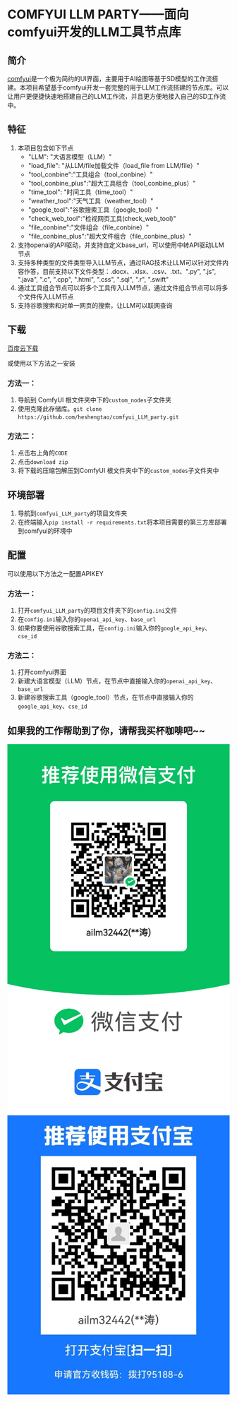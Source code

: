 # **COMFYUI LLM PARTY——面向comfyui开发的LLM工具节点库** 

## 简介
[comfyui](https://github.com/comfyanonymous/ComfyUI)是一个极为简约的UI界面，主要用于AI绘图等基于SD模型的工作流搭建。本项目希望基于comfyui开发一套完整的用于LLM工作流搭建的节点库。可以让用户更便捷快速地搭建自己的LLM工作流，并且更方便地接入自己的SD工作流中。

## 特征
1. 本项目包含如下节点
   -  "LLM": "大语言模型（LLM）"
   -  "load_file": "从LLM/file加载文件（load_file from LLM/file）"
   -  "tool_conbine":"工具组合（tool_conbine）"
   -  "tool_conbine_plus":"超大工具组合（tool_conbine_plus）"
   -  "time_tool": "时间工具（time_tool）"
   -  "weather_tool":"天气工具（weather_tool）"
   -  "google_tool":"谷歌搜索工具（google_tool）"
   -  "check_web_tool":"检视网页工具(check_web_tool)"
   -  "file_conbine":"文件组合（file_conbine）"
   -  "file_conbine_plus":"超大文件组合（file_conbine_plus）"
2. 支持openai的API驱动，并支持自定义base_url，可以使用中转API驱动LLM节点
3. 支持多种类型的文件类型导入LLM节点，通过RAG技术让LLM可以针对文件内容作答，目前支持以下文件类型：.docx、.xlsx、.csv、.txt、".py", ".js", ".java", ".c", ".cpp", ".html", ".css", ".sql", ".r", ".swift"
4. 通过工具组合节点可以将多个工具传入LLM节点，通过文件组合节点可以将多个文件传入LLM节点
5. 支持谷歌搜索和对单一网页的搜索，让LLM可以联网查询

## 下载
[百度云下载](https://pan.baidu.com/s/13ogn1np6bHgxOJhS--QJmg?pwd=jppj) 

或使用以下方法之一安装
### 方法一：
1. 导航到 ComfyUI 根文件夹中下的`custom_nodes`子文件夹
2. 使用克隆此存储库。`git clone https://github.com/heshengtao/comfyui_LLM_party.git`

### 方法二：
1. 点击右上角的`CODE`
2. 点击`download zip`
3. 将下载的压缩包解压到ComfyUI 根文件夹中下的`custom_nodes`子文件夹中

## 环境部署
1. 导航到`comfyui_LLM_party`的项目文件夹
2. 在终端输入`pip install -r requirements.txt`将本项目需要的第三方库部署到comfyui的环境中

## 配置
可以使用以下方法之一配置APIKEY
### 方法一：
1. 打开`comfyui_LLM_party`的项目文件夹下的`config.ini`文件
2. 在`config.ini`输入你的`openai_api_key`、`base_url`
3. 如果你要使用谷歌搜索工具，在`config.ini`输入你的`google_api_key`、`cse_id`

### 方法二：
1. 打开comfyui界面
2. 新建大语言模型（LLM）节点，在节点中直接输入你的`openai_api_key`、`base_url`
3. 新建谷歌搜索工具（google_tool）节点，在节点中直接输入你的`google_api_key`、`cse_id`

## 如果我的工作帮助到了你，请帮我买杯咖啡吧~~
![图片](img/wechat.jpg) 
![图片](img/zhifubao.jpg)
